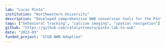 ```yaml
---
lab: "Lucas Pinto"
institution: "Northwestern University"
description: "Developed comprehensive NWB conversion tools for the Pinto lab's two-photon imaging datasets. The conversion pipeline handles Bruker Ultima microscope data, Suite2P segmentation outputs, and holographic stimulation experiments. Created a custom NWB extension (ndx-pinto-metadata) for storing ViRMEN experimental metadata, and the tools support both command-line and interactive notebook-based workflows for data conversion and analysis."
tags: ["behavioral tracking", "calcium imaging", "spatial navigation"]
github: "https://github.com/catalystneuro/pinto-lab-to-nwb"
date: "2023-03"
funded_project: "SCGB NWB Adoption"
---
```

